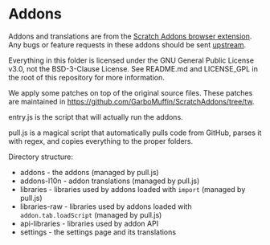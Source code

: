 # Addons

Addons and translations are from the [Scratch Addons browser extension](https://scratchaddons.com/). Any bugs or feature requests in these addons should be sent [upstream](https://github.com/ScratchAddons/ScratchAddons/issues).

Everything in this folder is licensed under the GNU General Public License v3.0, not the BSD-3-Clause License. See README.md and LICENSE_GPL in the root of this repository for more information.

We apply some patches on top of the original source files. These patches are maintained in https://github.com/GarboMuffin/ScratchAddons/tree/tw.

entry.js is the script that will actually run the addons.

pull.js is a magical script that automatically pulls code from GitHub, parses it with regex, and copies everything to the proper folders.

Directory structure:

 - addons - the addons (managed by pull.js)
 - addons-l10n - addon translations (managed by pull.js)
 - libraries - libraries used by addons loaded with `import` (managed by pull.js)
 - libraries-raw - libraries used by addons loaded with `addon.tab.loadScript` (managed by pull.js)
 - api-libraries - libraries used by addon API
 - settings - the settings page and its translations
